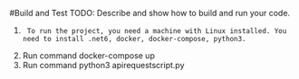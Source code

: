 #Build and Test
TODO: Describe and show how to build and run your code.
1.      To run the project, you need a machine with Linux installed. You need to install .net6, docker, docker-compose, python3.
2.	Run command docker-compose up
3.	Run command python3 apirequestscript.py
